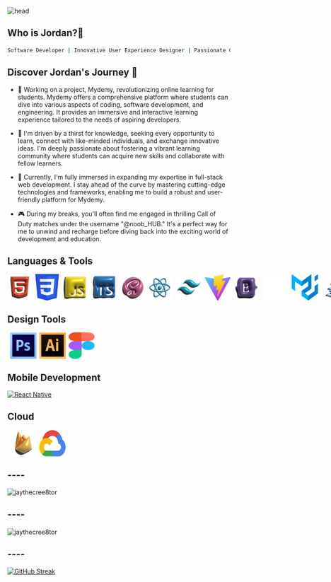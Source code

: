 ![head](https://www.linkpicture.com/q/github-banner_5.png)

## Who is Jordan?🤔
```bash
Software Developer | Innovative User Experience Designer | Passionate Creative
```

## Discover Jordan's Journey 🚀

- 🔭 Working on a project, Mydemy, revolutionizing online learning for students. Mydemy offers a comprehensive platform where students can dive into various aspects of coding, software development, and engineering. It provides an immersive and interactive learning experience tailored to the needs of aspiring developers.

- 💪 I'm driven by a thirst for knowledge, seeking every opportunity to learn, connect with like-minded individuals, and exchange innovative ideas. I'm deeply passionate about fostering a vibrant learning community where students can acquire new skills and collaborate with fellow learners.

- 🌱 Currently, I'm fully immersed in expanding my expertise in full-stack web development. I stay ahead of the curve by mastering cutting-edge technologies and frameworks, enabling me to build a robust and user-friendly platform for Mydemy.

- 🎮 During my breaks, you'll often find me engaged in thrilling Call of Duty matches under the username "@noob_HUB." It's a perfect way for me to unwind and recharge before diving back into the exciting world of development and education.

## **Languages & Tools**
<div style="display: flex;">
  <img src="images/HTML5.svg" alt="" width="60" height="60">
  <img src="images/Group 83.svg" alt="" width="60" height="60" style="margin-left: 6px;">
  <img src="images/JAVASCRIPT.svg" alt="" width="60" height="60" style="margin-left: 6px;">
  <img src="images/TYPESCRIPT.svg" alt="" width="60" height="60" style="margin-left: 6px;">
  <img src="images/SAAS.svg" alt="" width="60" height="60" style="margin-left: 6px;">
  <img src="images/REACT.svg" alt="" width="60" height="60">
  <img src="images/TAILWIND.svg" alt="" width="60" height="60" style="margin-left: 6px;">
  <img src="images/Group 65.svg" alt="" width="60" height="60" style="margin-left: 6px;">
  <img src="images/BOOTSTRAP.svg" alt="" width="60" height="60" style="margin-left: 6px;">
  <img src="images/Group 78.svg" alt="" width="60" height="60" style="margin-left: 6px;">
  <img src="images/Group 24.svg" alt="" width="60" height="60" style="margin-left: 6px;">
  <img src="images/JAVA.svg" alt="" width="60" height="60" style="margin-left: 6px;">
  <img src="images/Group 35.svg" alt="" width="60" height="60" style="margin-left: 6px;">
  <img src="images/Group 74.svg" alt="" width="60" height="60" style="margin-left: 6px;">
  <img src="images/Group 89.svg" alt="" width="60" height="60" style="margin-left: 6px;">
  <img src="images/Group 25.svg" alt="" width="60" height="60" style="margin-left: 6px;">
  <img src="images/Group 81.svg" alt="" width="60" height="60" style="margin-left: 6px;">
  <img src="images/Vector (3).svg" alt="" width="60" height="60" style="margin-left: 6px;">
  <img src="images/GITHUB.svg" alt="" width="60" height="60" style="margin-left: 6px;">
  <img src="images/Group 27.svg" alt="" width="60" height="60" style="margin-left: 6px;">
  <img src="images/GIT.svg" alt="" width="60" height="60" style="margin-left: 6px;">
</div>


## **Design Tools**
<div style=" display: flex;">
  <img src="images/Group 67.svg" alt="" width="60" height="60" style="margin-left: 6px;">
  <img src="images/Group 66.svg" alt="" width="60" height="60" style="margin-left: 6px;">
  <img src="images/Group 84.svg" alt="" width="60" height="60" style="margin-left: 6px;">
</div>

## **Mobile Development**

  [![React Native](https://img.shields.io/badge/React_Native-20232A?style=for-the-badge&logo=react&logoColor=61DAFB "React Native")](https://github.com/jaythecree8tor?tab=repositories)

## Cloud
<div style=" display: flex;">
  <img src="images/FIREBASE.svg" alt="" width="60" height="60" style="margin-left: 6px;">
  <img src="images/google-cloud-1.svg" alt="" width="60" height="60" style="margin-left: 6px;">
</div>

## ----
<p align="left"> <img src="https://komarev.com/ghpvc/?username=jaythecree8tor&label=Profile%20views&color=0e75b6&style=flat" alt="jaythecree8tor" /> </p>

## ----
<p><img align="center" src="https://github-readme-stats.vercel.app/api/top-langs?username=jaythecree8tor&show_icons=true&locale=en&layout=compact" alt="jaythecree8tor" /></p>

## ----
[![GitHub Streak](https://github-readme-streak-stats.herokuapp.com?user=jaythecree8tor&theme=dark&hide_border=true)](https://git.io/streak-stats)
